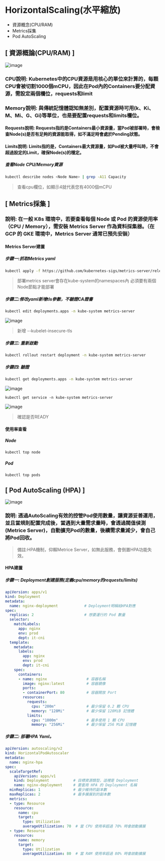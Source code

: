 # HorizontalScaling(水平縮放)
* 資源概念(CPU/RAM)
* Metrics採集
* Pod AutoScaling
## [ 資源概論(CPU/RAM) ]
![image](https://user-images.githubusercontent.com/39659664/224649798-1442e483-7f14-49a0-8692-be66d845cd00.png)
### CPU說明: Kubernetes中的CPU資源是用核心的單位來計算的，每顆CPU會被切割1000個mCPU，因此在Pod內的Containers要分配資源，需設定兩個欄位，requests和limit
### Memory說明: 與傳統記憶體認知無差別，配置資源時可用(k、Ki、M、Mi、G、Gi)等單位，也是要配置requests和limits欄位。
#### Requests說明: Requests指的是Containers最小資源量，當Pod被部署時，會檢查Node(s)是否有足夠的資源能取得，如不滿足時會處於Pending狀態。
#### Limits說明: Limits指的是，Containers最大資源量，如Pod被大量呼叫時，不會超過設定的Limit，確保Node(s)的穩定。
##### 查看Node CPU/Memory資源
```bash
kubectl describe nodes <Node Name> | grep -A11 Capacity
```
> 查看cpu欄位，如顯示4就代表您有4000個mCPU
## [ Metrics採集 ]
### 說明: 在一般 K8s 環境中，若要查看每個 Node 或 Pod 的資源使用率（CPU / Memory），需安裝 Metrics Server 作為資料採集器。（在 GCP 的 GKE 環境中，Metrics Server 通常已預先安裝）
#### Metrics Server建置
##### 步驟一:抓取Metrics yaml
```bash
kubectl apply -f https://github.com/kubernetes-sigs/metrics-server/releases/latest/download/high-availability-1.21+.yaml
```
> 部署metrics server會存在kube-system的namespaces內
> 必須要有兩個Node節點才能部署
##### 步驟二:修改yaml新增tls參數，不驗證CA證書
```bash
kubectl edit deployments.apps -n kube-system metrics-server
```
![image](https://user-images.githubusercontent.com/39659664/224663352-adcc7054-66db-48a1-b847-93d9a191101e.png)
> 新增 --kubelet-insecure-tls
##### 步驟三: 重新啟動
```bash
kubectl rollout restart deployment -n kube-system metrics-server
```
##### 步驟四: 驗證
```bash
kubectl get deployments.apps -n kube-system metrics-server
```
![image](https://user-images.githubusercontent.com/39659664/224880162-902da9d7-efd4-4726-b7be-fa9a7a60efd1.png)

    kubectl get service -n kube-system metrics-server
![image](https://user-images.githubusercontent.com/39659664/224880505-b425e900-ddc9-4ee8-a78e-9b8faa4aa253.png)
> 確認是否READY
#### 使用率查看
##### Node
    kubectl top node
##### Pod
    kubectl top pods
## [ Pod AutoScaling (HPA) ]
![image](https://user-images.githubusercontent.com/39659664/224660612-84ec2739-4c5a-4a15-96fb-0c31ec69250d.png)
### 說明: 透過AutoScaling有效的控管Pod使用數量，讓資源妥善運用，並且當規則配置完成後，當遇到大量需求量時，會透過閥值偵測(Metrice Server)，自動擴充Pod的數量，後續需求量減少，會自己將Pod回收。
> 備註:HPA機制，仰賴Metrice Server，如無此服務，會倒置HPA功能失效。
#### HPA建置
##### 步驟一: Deployment創建服務(定義cpu/memory的requests/limits)
```yaml
apiVersion: apps/v1
kind: Deployment
metadata:
  name: nginx-deployment            # Deployment明稱給HPA對應
spec:
  replicas: 2                       # 想要運行的 Pod 數量
  selector:
    matchLabels:
      app: nginx
      env: prod
      dept: it-cni
  template:
    metadata: 
      labels:
        app: nginx
        env: prod
        dept: it-cni
    spec:
      containers:
      - name: nginx                  # 容器名稱
        image: nginx:latest          # 容器鏡像
        ports:
        - containerPort: 80          # 容器開放 Port
        resources:
          requests:
            cpu: "200m"              # 最少保留 0.2 顆 CPU
            memory: "128Mi"          # 最少保留 128MiB 記憶體
          limits:
            cpu: "1000m"             # 最多使用 1 顆 CPU
            memory: "256Mi"          # 最少保留 256 MiB 記憶體
```
##### 步驟二: 部署HPA Yaml。
```yaml
apiVersion: autoscaling/v2
kind: HorizontalPodAutoscaler
metadata:
  name: nginx-hpa
spec:
  scaleTargetRef:
    apiVersion: apps/v1
    kind: Deployment           # 目標資源類型，這裡是 Deployment
    name: nginx-deployment     # 要套用 HPA 的 Deployment 名稱
  minReplicas: 1               # 最少維持的副本數
  maxReplicas: 2               # 最多擴展到的副本數
  metrics:
  - type: Resource
    resource:
      name: cpu
      target:
        type: Utilization
        averageUtilization: 70  # 當 CPU 使用率超過 70% 時會啟動擴展
  - type: Resource
    resource:
      name: memory
      target:
        type: Utilization
        averageUtilization: 80  # 當 RAM 使用率超過 80% 時會啟動擴展
```

